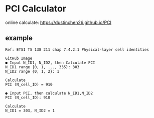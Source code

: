 # PCI Calculator
online calculate: https://dustinchen26.github.io/PCI

## example
```
Ref: ETSI TS 138 211 chap 7.4.2.1 Physical-layer cell identities

GitHub Image
● Input N_ID1, N_ID2, then Calculate PCI
N_ID1 range {0, 1, ..., 335}: 303
N_ID2 range {0, 1, 2}: 1

Calculate
PCI (N_cell_ID) = 910

● Input PCI, then calculate N_ID1,N_ID2
PCI (N_cell_ID): 910

Calculate
N_ID1 = 303, N_ID2 = 1
```